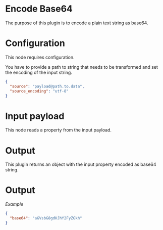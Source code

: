 # Encode Base64

The purpose of this plugin is to encode a plain text string as base64.

# Configuration

This node requires configuration.

You have to provide a path to string that needs to be transformed and set the encoding of the input string.

```json
{
  "source": "payload@path.to.data",
  "source_encoding": "utf-8"
}
```

# Input payload

This node reads a property from the input payload.

# Output

This plugin returns an object with the input property encoded as base64 string.

# Output

*Example*

```json
{
  "base64": "aGVsbG8gdHJhY2FyZGkh"
}
```
